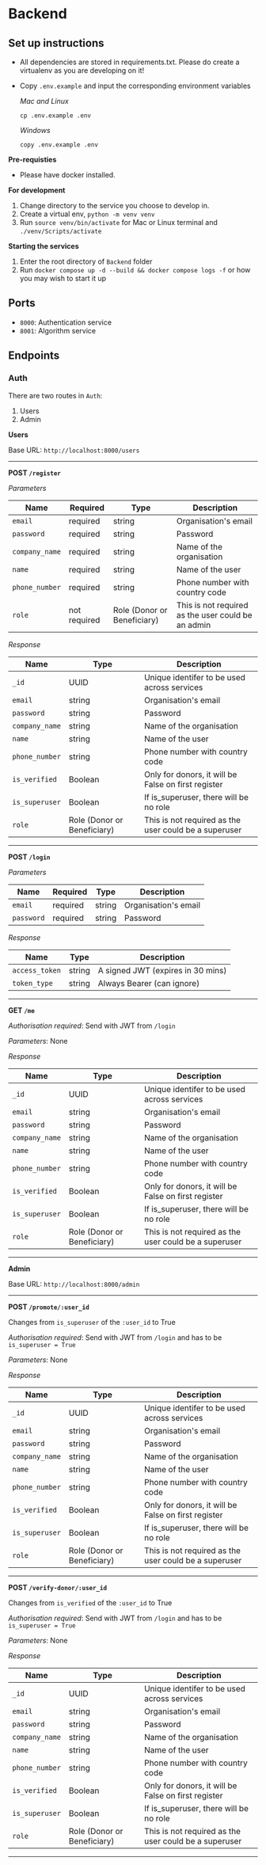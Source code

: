 # Backend

## Set up instructions

- All dependencies are stored in requirements.txt. Please do create a virtualenv as you are developing on it!
- Copy `.env.example` and input the corresponding environment variables

  _Mac and Linux_

  ```
  cp .env.example .env
  ```

  _Windows_

  ```
  copy .env.example .env
  ```

**Pre-requisties**

- Please have docker installed.

**For development**

1. Change directory to the service you choose to develop in.
1. Create a virtual env, `python -m venv venv`
1. Run `source venv/bin/activate` for Mac or Linux terminal and `./venv/Scripts/activate`

**Starting the services**

1. Enter the root directory of `Backend` folder
1. Run `docker compose up -d --build && docker compose logs -f` or how you may wish to start it up

## Ports

- `8000`: Authentication service
- `8001`: Algorithm service

## Endpoints

### Auth

There are two routes in `Auth`:

1. Users
1. Admin

**Users**

Base URL: `http://localhost:8000/users`

---

**POST `/register`**

_Parameters_

| Name           | Required     | Type                        | Description                                        |
| -------------- | ------------ | --------------------------- | -------------------------------------------------- |
| `email`        | required     | string                      | Organisation's email                               |
| `password`     | required     | string                      | Password                                           |
| `company_name` | required     | string                      | Name of the organisation                           |
| `name`         | required     | string                      | Name of the user                                   |
| `phone_number` | required     | string                      | Phone number with country code                     |
| `role`         | not required | Role (Donor or Beneficiary) | This is not required as the user could be an admin |

_Response_

| Name           | Type                        | Description                                           |
| -------------- | --------------------------- | ----------------------------------------------------- |
| `_id`          | UUID                        | Unique identifer to be used across services           |
| `email`        | string                      | Organisation's email                                  |
| `password`     | string                      | Password                                              |
| `company_name` | string                      | Name of the organisation                              |
| `name`         | string                      | Name of the user                                      |
| `phone_number` | string                      | Phone number with country code                        |
| `is_verified`  | Boolean                     | Only for donors, it will be False on first register   |
| `is_superuser` | Boolean                     | If is_superuser, there will be no role                |
| `role`         | Role (Donor or Beneficiary) | This is not required as the user could be a superuser |

---

**POST `/login`**

_Parameters_

| Name       | Required | Type   | Description          |
| ---------- | -------- | ------ | -------------------- |
| `email`    | required | string | Organisation's email |
| `password` | required | string | Password             |

_Response_

| Name           | Type   | Description                       |
| -------------- | ------ | --------------------------------- |
| `access_token` | string | A signed JWT (expires in 30 mins) |
| `token_type`   | string | Always Bearer (can ignore)        |

---

**GET `/me`**

_Authorisation required_: Send with JWT from `/login`

_Parameters_: None

_Response_

| Name           | Type                        | Description                                           |
| -------------- | --------------------------- | ----------------------------------------------------- |
| `_id`          | UUID                        | Unique identifer to be used across services           |
| `email`        | string                      | Organisation's email                                  |
| `password`     | string                      | Password                                              |
| `company_name` | string                      | Name of the organisation                              |
| `name`         | string                      | Name of the user                                      |
| `phone_number` | string                      | Phone number with country code                        |
| `is_verified`  | Boolean                     | Only for donors, it will be False on first register   |
| `is_superuser` | Boolean                     | If is_superuser, there will be no role                |
| `role`         | Role (Donor or Beneficiary) | This is not required as the user could be a superuser |

---

**Admin**

Base URL: `http://localhost:8000/admin`

---

**POST `/promote/:user_id`**

Changes from `is_superuser` of the `:user_id` to True

_Authorisation required_: Send with JWT from `/login` and has to be `is_superuser = True`

_Parameters_: None

_Response_

| Name           | Type                        | Description                                           |
| -------------- | --------------------------- | ----------------------------------------------------- |
| `_id`          | UUID                        | Unique identifer to be used across services           |
| `email`        | string                      | Organisation's email                                  |
| `password`     | string                      | Password                                              |
| `company_name` | string                      | Name of the organisation                              |
| `name`         | string                      | Name of the user                                      |
| `phone_number` | string                      | Phone number with country code                        |
| `is_verified`  | Boolean                     | Only for donors, it will be False on first register   |
| `is_superuser` | Boolean                     | If is_superuser, there will be no role                |
| `role`         | Role (Donor or Beneficiary) | This is not required as the user could be a superuser |

---

**POST `/verify-donor/:user_id`**

Changes from `is_verified` of the `:user_id` to True

_Authorisation required_: Send with JWT from `/login` and has to be `is_superuser = True`

_Parameters_: None

_Response_

| Name           | Type                        | Description                                           |
| -------------- | --------------------------- | ----------------------------------------------------- |
| `_id`          | UUID                        | Unique identifer to be used across services           |
| `email`        | string                      | Organisation's email                                  |
| `password`     | string                      | Password                                              |
| `company_name` | string                      | Name of the organisation                              |
| `name`         | string                      | Name of the user                                      |
| `phone_number` | string                      | Phone number with country code                        |
| `is_verified`  | Boolean                     | Only for donors, it will be False on first register   |
| `is_superuser` | Boolean                     | If is_superuser, there will be no role                |
| `role`         | Role (Donor or Beneficiary) | This is not required as the user could be a superuser |

---
